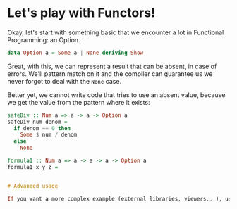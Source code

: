 # Let's play with Functors!

Okay, let's start with something basic that we encounter a lot in Functional Programming: an Option.

```haskell runnable
data Option a = Some a | None deriving Show
```

Great, with this, we can represent a result that can be absent, in case of errors. We'll pattern match on it and the compiler can guarantee us we never forgot to deal with the `None` case.

Better yet, we cannot write code that tries to use an absent value, because we get the value from the pattern where it exists:

```haskell runnable
safeDiv :: Num a => a -> a -> Option a
safeDiv num denom =
  if denom == 0 then
    Some $ num / denom
  else
    None

formula1 :: Num a => a -> a -> a -> Option a
formula1 x y z = 


# Advanced usage

If you want a more complex example (external libraries, viewers...), use the [Advanced Haskell template](https://tech.io/select-repo/2320)

